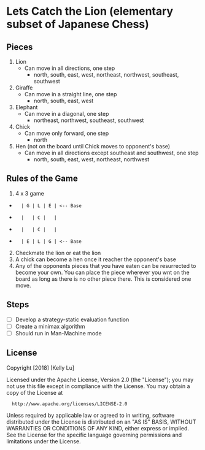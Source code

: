 # Lets Catch the Lion (elementary subset of Japanese Chess)

## Pieces
1. Lion
    - Can move in all directions, one step
      - north, south, east, west, northeast, northwest, southeast, southwest
2. Giraffe
    - Can move in a straight line, one step
      - north, south, east, west
3. Elephant
    - Can move in a diagonal, one step
      - northeast, northwest, southeast, southwest
4. Chick
    - Can move only forward, one step
      - north
5. Hen (not on the board until Chick moves to opponent's base)
    - Can move in all directions except southeast and southwest, one step
      - north, south, east, west, northeast, northwest

## Rules of the Game
1. 4 x 3 game
 -       | G | L | E | <-- Base
 -       |   | C |   |
 -       |   | C |   |
 -       | E | L | G | <-- Base
2. Checkmate the lion or eat the lion
3. A chick can become a hen once it reacher the opponent's base
4. Any of the opponents pieces that you have eaten can be resurrected to become your own. 
   You can place the piece wherever you wnt on the board as long as there is no other piece there. 
   This is considered one move.
 
## Steps 
- [ ] Develop a strategy-static evaluation function
- [ ] Create a minimax algorithm
- [ ] Should run in Man-Machine mode
 
 ## License

  Copyright [2018] [Kelly Lu]

  Licensed under the Apache License, Version 2.0 (the "License");
  you may not use this file except in compliance with the License.
  You may obtain a copy of the License at

      http://www.apache.org/licenses/LICENSE-2.0

  Unless required by applicable law or agreed to in writing, software
  distributed under the License is distributed on an "AS IS" BASIS,
  WITHOUT WARRANTIES OR CONDITIONS OF ANY KIND, either express or implied.
  See the License for the specific language governing permissions and
  limitations under the License.

